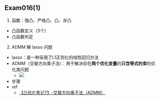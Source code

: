 

## Exam016(1)

1. 函数：强凸、严格凸、凸、非凸
  - 凸函数定义（3个）
  - 凸函数判定

2. ADMM 解 lasso 问题
  - lasso：是一种采用了L1正则化的线性回归方法
  - ADMM（交替方向乘子法）：用于解决存在**两个优化变量**的**只含等式约束**的优化类问题
    - ![](https://www.zhihu.com/equation?tex=%5Cbegin%7Baligned%7D+%26%5Cmin_%7Bx%2Cz%7D%5C+%5C+f%28x%29%2Bg%28z%29+%5C%5C+%26s.t.+%5C+%5C+Ax+%2B+Bz+%3D+c+%5Cend%7Baligned%7D%5C%5C)
  - 步骤
  - ref
    - [【凸优化笔记7】-交替方向乘子法（ADMM）](https://zhuanlan.zhihu.com/p/106896627)
    
